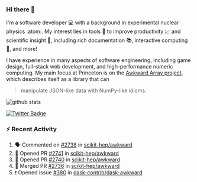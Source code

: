 ### Hi there 👋 

I'm a software developer 💻 with a background in experimental nuclear physics :atom:. My interest lies in tools :wrench: to improve productivity :chart_with_upwards_trend: and scientific insight :telescope:, including rich documentation 📚, interactive computing 🧮, and more! 

I have experience in many aspects of software engineering, including game design, full-stack web development, and high-performance numeric computing. My main focus at Princeton is on the [Awkward Array project](awkward-array.org/), which describes itself as a library that can 
> manipulate JSON-like data with NumPy-like idioms.

![github stats](https://github-readme-stats.vercel.app/api?username=agoose77&show_icons=true&hide_rank=true&hide_title=true&bg_color=30,e76445,904e95&text_color=efe3ec&icon_color=efe3ec)
<!--
**agoose77/agoose77** is a ✨ _special_ ✨ repository because its `README.md` (this file) appears on your GitHub profile.

Here are some ideas to get you started:

- 🔭 I’m currently working on ...
- 🌱 I’m currently learning ...
- 👯 I’m looking to collaborate on ...
- 🤔 I’m looking for help with ...
- 💬 Ask me about ...
- 📫 How to reach me: ...
- 😄 Pronouns: ...
- ⚡ Fun fact: ...
-->

[![Twitter Badge](https://img.shields.io/twitter/follow/agoose77?style=flat-square&logo=Twitter&logoColor=white&color=cornflowerblue)](https://twitter.com/agoose77)

### :zap: Recent Activity

<!--START_SECTION:activity-->
1. 🗣 Commented on [#2738](https://github.com/scikit-hep/awkward/issues/2738#issuecomment-1747744490) in [scikit-hep/awkward](https://github.com/scikit-hep/awkward)
2. 💪 Opened PR [#2741](https://github.com/scikit-hep/awkward/pull/2741) in [scikit-hep/awkward](https://github.com/scikit-hep/awkward)
3. 💪 Opened PR [#2740](https://github.com/scikit-hep/awkward/pull/2740) in [scikit-hep/awkward](https://github.com/scikit-hep/awkward)
4. 🎉 Merged PR [#2736](https://github.com/scikit-hep/awkward/pull/2736) in [scikit-hep/awkward](https://github.com/scikit-hep/awkward)
5. ❗ Opened issue [#380](https://github.com/dask-contrib/dask-awkward/issues/380) in [dask-contrib/dask-awkward](https://github.com/dask-contrib/dask-awkward)
<!--END_SECTION:activity-->

